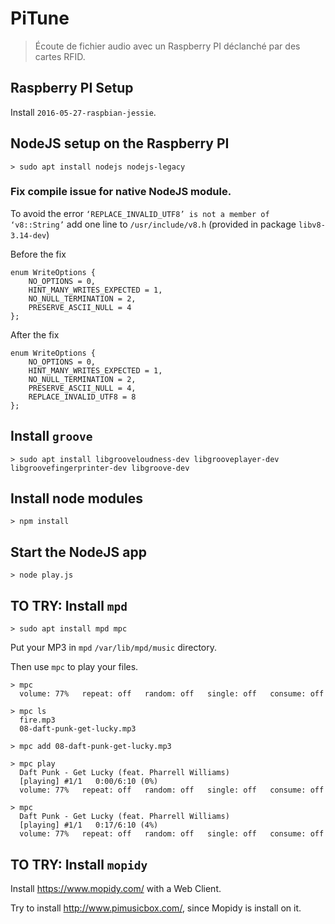 # PiTune

> Écoute de fichier audio avec un Raspberry PI déclanché par des cartes RFID.

## Raspberry PI Setup

Install `2016-05-27-raspbian-jessie`.

## NodeJS setup on the Raspberry PI

    > sudo apt install nodejs nodejs-legacy

### Fix compile issue for native NodeJS module.

To avoid the error `‘REPLACE_INVALID_UTF8’ is not a member of ‘v8::String’` add one line to
`/usr/include/v8.h` (provided in package `libv8-3.14-dev`)

Before the fix

    enum WriteOptions {
        NO_OPTIONS = 0,
        HINT_MANY_WRITES_EXPECTED = 1,
        NO_NULL_TERMINATION = 2,
        PRESERVE_ASCII_NULL = 4
    };

After the fix

    enum WriteOptions {
        NO_OPTIONS = 0,
        HINT_MANY_WRITES_EXPECTED = 1,
        NO_NULL_TERMINATION = 2,
        PRESERVE_ASCII_NULL = 4,
        REPLACE_INVALID_UTF8 = 8
    };

## Install `groove`

    > sudo apt install libgrooveloudness-dev libgrooveplayer-dev libgroovefingerprinter-dev libgroove-dev

## Install node modules

    > npm install

## Start the NodeJS app

    > node play.js


## TO TRY: Install `mpd`

    > sudo apt install mpd mpc

Put your MP3 in `mpd` `/var/lib/mpd/music` directory.

Then use `mpc` to play your files.

    > mpc
      volume: 77%   repeat: off   random: off   single: off   consume: off

    > mpc ls
      fire.mp3
      08-daft-punk-get-lucky.mp3

    > mpc add 08-daft-punk-get-lucky.mp3

    > mpc play
      Daft Punk - Get Lucky (feat. Pharrell Williams)
      [playing] #1/1   0:00/6:10 (0%)
      volume: 77%   repeat: off   random: off   single: off   consume: off

    > mpc
      Daft Punk - Get Lucky (feat. Pharrell Williams)
      [playing] #1/1   0:17/6:10 (4%)
      volume: 77%   repeat: off   random: off   single: off   consume: off

## TO TRY: Install `mopidy`

Install https://www.mopidy.com/ with a Web Client.

Try to install http://www.pimusicbox.com/, since Mopidy is install on it.
